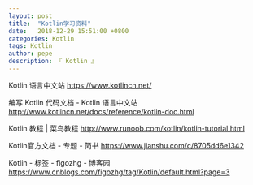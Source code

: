 ```yaml
---
layout: post
title:  "Kotlin学习资料"
date:   2018-12-29 15:51:00 +0800
categories: Kotlin
tags: Kotlin
author: pepe
description: 『 Kotlin 』
---
```



Kotlin 语言中文站
https://www.kotlincn.net/

编写 Kotlin 代码文档 - Kotlin 语言中文站
http://www.kotlincn.net/docs/reference/kotlin-doc.html

Kotlin 教程 | 菜鸟教程
http://www.runoob.com/kotlin/kotlin-tutorial.html

Kotlin官方文档 - 专题 - 简书
https://www.jianshu.com/c/8705dd6e1342

Kotlin - 标签 - figozhg - 博客园
https://www.cnblogs.com/figozhg/tag/Kotlin/default.html?page=3